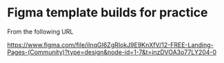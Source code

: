 # Figma template builds for practice

From the following URL

https://www.figma.com/file/ilnqGI6ZgRIokJ9E9KnXfV/12-FREE-Landing-Pages-(Community)?type=design&node-id=1-7&t=inzDVOA3o77LY204-0